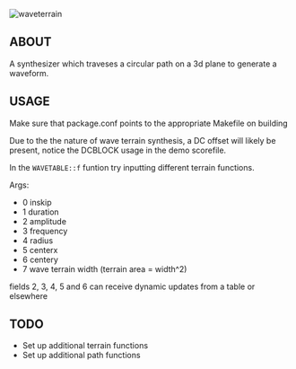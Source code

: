 ![waveterrain](https://user-images.githubusercontent.com/69212477/146979019-3cb75fd7-74c2-4b27-ac05-e9f1f727ca4d.png)

## ABOUT
A synthesizer which traveses a circular path on a 3d plane to generate a waveform.

## USAGE
Make sure that package.conf points to the appropriate Makefile on building

Due to the the nature of wave terrain synthesis, a DC offset will likely be present,
notice the DCBLOCK usage in the demo scorefile.

In the `WAVETABLE::f` funtion try inputting different terrain functions.


Args:
- 0 inskip
- 1 duration
- 2 amplitude
- 3 frequency
- 4 radius
- 5 centerx
- 6 centery
- 7 wave terrain width (terrain area = width^2)

fields 2, 3, 4, 5 and 6 can receive dynamic updates from a table or elsewhere

## TODO
- Set up additional terrain functions
- Set up additional path functions
